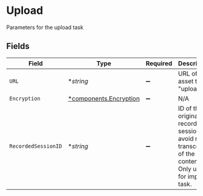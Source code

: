 # Upload

Parameters for the upload task


## Fields

| Field                                                                                                        | Type                                                                                                         | Required                                                                                                     | Description                                                                                                  | Example                                                                                                      |
| ------------------------------------------------------------------------------------------------------------ | ------------------------------------------------------------------------------------------------------------ | ------------------------------------------------------------------------------------------------------------ | ------------------------------------------------------------------------------------------------------------ | ------------------------------------------------------------------------------------------------------------ |
| `URL`                                                                                                        | **string*                                                                                                    | :heavy_minus_sign:                                                                                           | URL of the asset to "upload"                                                                                 | https://cdn.livepeer.com/ABC123/filename.mp4                                                                 |
| `Encryption`                                                                                                 | [*components.Encryption](../../models/components/encryption.md)                                              | :heavy_minus_sign:                                                                                           | N/A                                                                                                          |                                                                                                              |
| `RecordedSessionID`                                                                                          | **string*                                                                                                    | :heavy_minus_sign:                                                                                           | ID of the original recorded session to avoid re-transcoding<br/>of the same content. Only used for import task.<br/> | 78df0075-b5f3-4683-a618-1086faca35dc                                                                         |